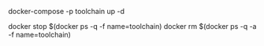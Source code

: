 docker-compose -p toolchain up -d

docker stop $(docker ps -q -f name=toolchain)
docker rm $(docker ps -q -a -f name=toolchain)